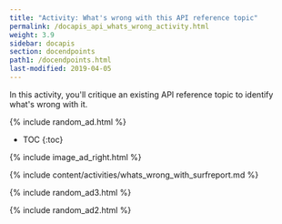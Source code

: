 ```yaml
---
title: "Activity: What's wrong with this API reference topic"
permalink: /docapis_api_whats_wrong_activity.html
weight: 3.9
sidebar: docapis
section: docendpoints
path1: /docendpoints.html
last-modified: 2019-04-05
---
```


In this activity, you'll critique an existing API reference topic to identify what's wrong with it.

{% include random_ad.html %}

* TOC
{:toc}

{% include image_ad_right.html %}

{% include content/activities/whats_wrong_with_surfreport.md %}

{% include random_ad3.html %}

{% include random_ad2.html %}
